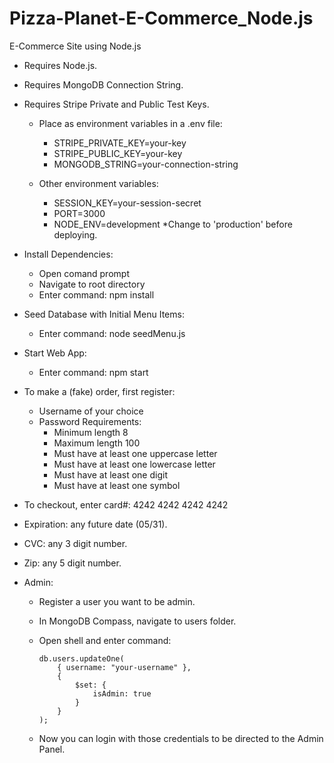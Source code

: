 # Pizza-Planet-E-Commerce_Node.js
E-Commerce Site using Node.js

* Requires Node.js.
* Requires MongoDB Connection String.
* Requires Stripe Private and Public Test Keys.
    * Place as environment variables in a .env file:
        * STRIPE_PRIVATE_KEY=your-key
        * STRIPE_PUBLIC_KEY=your-key
        * MONGODB_STRING=your-connection-string
    
    * Other environment variables:
        * SESSION_KEY=your-session-secret
        * PORT=3000
        * NODE_ENV=development *Change to 'production' before deploying.

* Install Dependencies:
    * Open comand prompt
    * Navigate to root directory
    * Enter command: npm install

* Seed Database with Initial Menu Items:
    * Enter command: node seedMenu.js

* Start Web App:
    * Enter command: npm start

* To make a (fake) order, first register:
    * Username of your choice
    * Password Requirements:
        * Minimum length 8
        * Maximum length 100
        * Must have at least one uppercase letter
        * Must have at least one lowercase letter
        * Must have at least one digit
        * Must have at least one symbol
* To checkout, enter card#: 4242 4242 4242 4242 
* Expiration: any future date (05/31).
* CVC: any 3 digit number.
* Zip: any 5 digit number.

* Admin:
    * Register a user you want to be admin.
    * In MongoDB Compass, navigate to users folder.
    * Open shell and enter command: 

        ```
        db.users.updateOne(
            { username: "your-username" },
            {
                $set: {
                    isAdmin: true
                }
            }
        );
        ```

    * Now you can login with those credentials to be directed to the Admin Panel.



